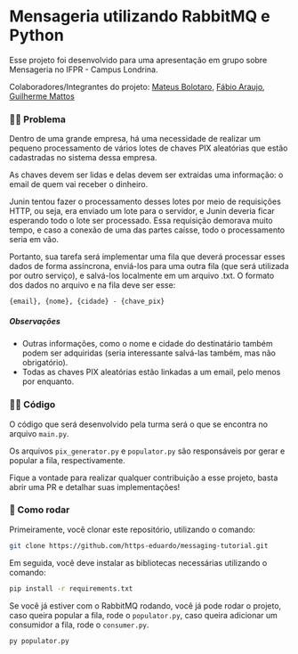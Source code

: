 # Mensageria utilizando RabbitMQ e Python

Esse projeto foi desenvolvido para uma apresentação em grupo sobre Mensageria no IFPR - Campus Londrina.

Colaboradores/Integrantes do projeto: [Mateus Bolotaro](https://github.com/mbolotaro), [Fábio Araujo](https://github.com/Fabio-arbr), [Guilherme Mattos](https://github.com/guilherme-mattos-conde) 

### 👨‍🔧 Problema
Dentro de uma grande empresa, há uma necessidade de realizar um pequeno processamento de vários lotes de chaves PIX aleatórias que estão cadastradas no sistema dessa empresa.

As chaves devem ser lidas e delas devem ser extraidas uma informação: o email de quem vai receber o dinheiro.

Junin tentou fazer o processamento desses lotes por meio de requisições HTTP, ou seja, era enviado um lote para o servidor, e Junin deveria ficar esperando todo o lote ser processado. Essa requisição demorava muito tempo, e caso a conexão de uma das partes caísse, todo o processamento seria em vão.

Portanto, sua tarefa será implementar uma fila que deverá processar esses dados de forma assíncrona, enviá-los para uma outra fila (que será utilizada por outro serviço), e salvá-los localmente em um arquivo .txt. O formato dos dados no arquivo e na fila deve ser esse:

```{email}, {nome}, {cidade} - {chave_pix}```

##### Observações
- Outras informações, como o nome e cidade do destinatário também podem ser adquiridas (seria interessante salvá-las também, mas não obrigatório).
- Todas as chaves PIX aleatórias estão linkadas a um email, pelo menos por enquanto.

### 👨‍💻 Código
O código que será desenvolvido pela turma será o que se encontra no arquivo `main.py`.

Os arquivos `pix_generator.py` e `populator.py` são responsáveis por gerar e popular a fila, respectivamente.

Fique a vontade para realizar qualquer contribuição a esse projeto, basta abrir uma PR e detalhar suas implementações!

### 🚀 Como rodar

Primeiramente, você clonar este repositório, utilizando o comando:

```bash
git clone https://github.com/https-eduardo/messaging-tutorial.git
```
Em seguida, você deve instalar as bibliotecas necessárias utilizando o comando:
```bash
pip install -r requirements.txt
```
Se você já estiver com o RabbitMQ rodando, você já pode rodar o projeto, caso queira popular a fila, rode o `populator.py`, caso queira adicionar um consumidor a fila, rode o `consumer.py`.

```bash
py populator.py
```